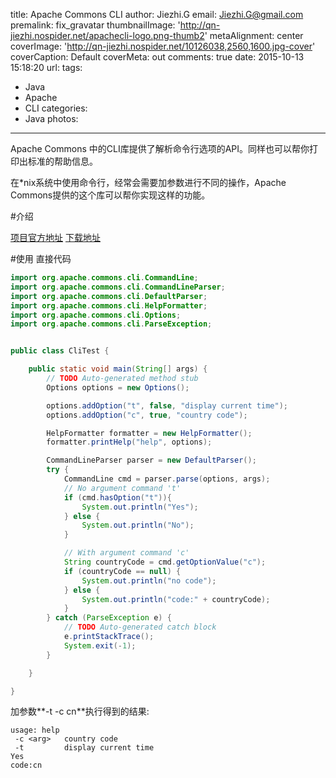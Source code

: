 title: Apache Commons CLI
author: Jiezhi.G
email: Jiezhi.G@gmail.com
premalink: fix_gravatar
thumbnailImage: 'http://qn-jiezhi.nospider.net/apachecli-logo.png-thumb2'
metaAlignment: center
coverImage: 'http://qn-jiezhi.nospider.net/10126038,2560,1600.jpg-cover'
coverCaption: Default
coverMeta: out
comments: true
date: 2015-10-13 15:18:20
url:
tags:
- Java
- Apache
- CLI
categories:
- Java
photos:
---
Apache Commons 中的CLI库提供了解析命令行选项的API。同样也可以帮你打印出标准的帮助信息。
<!--more-->

在*nix系统中使用命令行，经常会需要加参数进行不同的操作，Apache Commons提供的这个库可以帮你实现这样的功能。

#介绍

[项目官方地址](http://commons.apache.org/proper/commons-cli/index.html)
[下载地址](http://commons.apache.org/proper/commons-cli/download_cli.cgi)

#使用
直接代码
```Java
import org.apache.commons.cli.CommandLine;
import org.apache.commons.cli.CommandLineParser;
import org.apache.commons.cli.DefaultParser;
import org.apache.commons.cli.HelpFormatter;
import org.apache.commons.cli.Options;
import org.apache.commons.cli.ParseException;


public class CliTest {

    public static void main(String[] args) {
        // TODO Auto-generated method stub
        Options options = new Options();

        options.addOption("t", false, "display current time");
        options.addOption("c", true, "country code");

        HelpFormatter formatter = new HelpFormatter();
        formatter.printHelp("help", options);

        CommandLineParser parser = new DefaultParser();
        try {
            CommandLine cmd = parser.parse(options, args);
            // No argument command 't'
            if (cmd.hasOption("t")){
                System.out.println("Yes");
            } else {
                System.out.println("No");
            }

            // With argument command 'c'
            String countryCode = cmd.getOptionValue("c");
            if (countryCode == null) {
                System.out.println("no code");
            } else {
                System.out.println("code:" + countryCode);
            }
        } catch (ParseException e) {
            // TODO Auto-generated catch block
            e.printStackTrace();
            System.exit(-1);
        }

    }

}
```

加参数**-t -c cn**执行得到的结果:
```
usage: help
 -c <arg>   country code
 -t         display current time
Yes
code:cn

```

